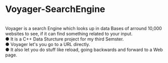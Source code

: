 # Voyager-SearchEngine
<br>
Voyager is a search Engine which looks up in data Bases of arround 10,000 websites to see, if it can find something related to your input.
<br>
● It is a C++ Data Sturcture project for my third Semster. 
<br>
● Voyager let's you go to a URL directly.
<br>
● It also let you do stuff like reload, going backwards and forward to a Web page.
 
